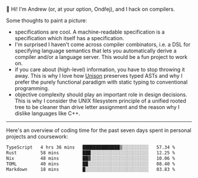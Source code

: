 :wave: Hi! I'm Andrew (or, at your option, Ondřej), and I hack on compilers. 

Some thoughts to paint a picture:
- specifications are cool. A machine-readable specification is a specification which itself has a specification.
- I'm surprised I haven't come across compiler combinators, i.e. a DSL for specifying language semantics that lets you automatically derive a compiler and/or a language server. This would be a fun project to work on.
- if you care about (high-level) information, you have to stop throwing it away. This is why I love how [Unison](https://github.com/unisonweb/unison) preserves typed ASTs and why I prefer the purely functional paradigm with static typing to conventional programming.
- objective complexity should play an important role in design decisions. This is why I consider the UNIX filesystem principle of a unified rooted tree to be cleaner than drive letter assignment and the reason why I dislike languages like C++.

---

Here's an overview of coding time for the past seven days spent in personal projects and coursework:
<!--START_SECTION:waka-->

```txt
TypeScript   4 hrs 36 mins   ██████████████▒░░░░░░░░░░   57.34 %
Rust         58 mins         ███░░░░░░░░░░░░░░░░░░░░░░   12.25 %
Nix          48 mins         ██▓░░░░░░░░░░░░░░░░░░░░░░   10.06 %
TOML         40 mins         ██░░░░░░░░░░░░░░░░░░░░░░░   08.40 %
Markdown     18 mins         █░░░░░░░░░░░░░░░░░░░░░░░░   03.83 %
```

<!--END_SECTION:waka-->

<!--
**viluon/viluon** is a ✨ _special_ ✨ repository because its `README.md` (this file) appears on your GitHub profile.

Here are some ideas to get you started:

- 🔭 I’m currently working on ...
- 🌱 I’m currently learning ...
- 👯 I’m looking to collaborate on ...
- 🤔 I’m looking for help with ...
- 💬 Ask me about ...
- 📫 How to reach me: ...
- 😄 Pronouns: ...
- ⚡ Fun fact: ...
-->
